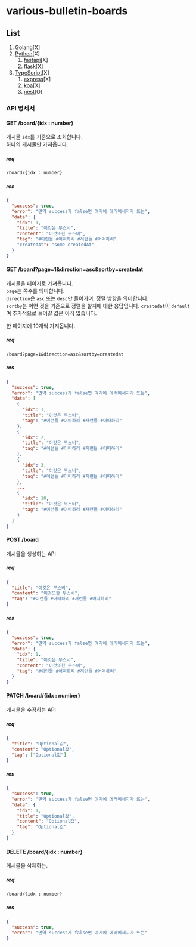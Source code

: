 # various-bulletin-boards

## List

1. [Golang](./go)[X]
2. [Python](./py)[X]
   1. [fastapi](./py/fastapi)[X]
   2. [flask](./py/flask)[X]
3. [TypeScript](./ts)[X]
   1. [express](./ts/express)[X]
   2. [koa](./ts/koa)[X]
   3. [nest](./ts/nest)[O]

### API 명세서

#### GET /board/{idx : number}

게시물 `idx`를 기준으로 조회합니다.  
하나의 게시물만 가져옵니다.

##### req

```
/board/{idx : number}
```

##### res

```json
{
  "success": true,
  "error": "만약 success가 false면 여기에 에러메세지가 뜨는",
  "data": {
    "idx": 1,
    "title": "이것은 무스비",
    "content": "이것또한 무스비",
    "tag": "#이런들 #어떠하리 #저런들 #어떠하리"
    "createdAt": "some createdAt"
  }
}
```

#### GET /board?page=1&direction=asc&sortby=createdat

게시물을 페이지로 가져옵니다.  
`page`는 쪽수를 의미합니다.  
`direction`은 `asc` 또는 `desc`만 들어가며, 정렬 방향을 의미합니다.  
`sortby`는 어떤 것을 기준으로 정렬을 할지에 대한 응답입니다. `createdat`이 `default`며 추가적으로 들어갈 값은 아직 없습니다.

한 페이지에 10개씩 가져옵니다.

##### req

```
/board?page=1&direction=asc&sortby=createdat
```

##### res

```json
{
  "success": true,
  "error": "만약 success가 false면 여기에 에러메세지가 뜨는",
  "data": [
    {
      "idx": 1,
      "title": "이것은 무스비",
      "tag": "#이런들 #어떠하리 #저런들 #어떠하리"
    },
    {
      "idx": 2,
      "title": "이것은 무스비",
      "tag": "#이런들 #어떠하리 #저런들 #어떠하리"
    },
    {
      "idx": 3,
      "title": "이것은 무스비",
      "tag": "#이런들 #어떠하리 #저런들 #어떠하리"
    },
    ...
    {
      "idx": 10,
      "title": "이것은 무스비",
      "tag": "#이런들 #어떠하리 #저런들 #어떠하리"
    }
  ]
}
```

#### POST /board

게시물을 생성하는 API

##### req

```json
{
  "title": "이것은 무스비",
  "content": "이것또한 무스비",
  "tag": "#이런들 #어떠하리 #저런들 #어떠하리"
}
```

##### res

```json
{
  "success": true,
  "error": "만약 success가 false면 여기에 에러메세지가 뜨는",
  "data": {
    "idx": 1,
    "title": "이것은 무스비",
    "content": "이것또한 무스비",
    "tag": "#이런들 #어떠하리 #저런들 #어떠하리"
  }
}
```

#### PATCH /board/{idx : number}

게시물을 수정하는 API

##### req

```json
{
  "title": "Optional값",
  "content": "Optional값",
  "tag": ["Optional값"]
}
```

##### res

```json
{
  "success": true,
  "error": "만약 success가 false면 여기에 에러메세지가 뜨는",
  "data": {
    "idx": 1,
    "title": "Optional값",
    "content": "Optional값",
    "tag": "Optional값"
  }
}
```

#### DELETE /board/{idx : number}

게시물을 삭제하는.

##### req

```
/board/{idx : number}
```

##### res

```json
{
  "success": true,
  "error": "만약 success가 false면 여기에 에러메세지가 뜨는"
}
```
